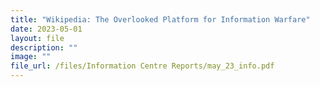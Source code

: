 ```yaml
---
title: "Wikipedia: The Overlooked Platform for Information Warfare"
date: 2023-05-01
layout: file
description: ""
image: ""
file_url: /files/Information Centre Reports/may_23_info.pdf
---
```

